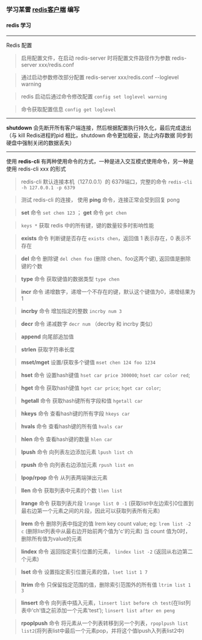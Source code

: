 ### 学习某雷 [redis客户端](https://cnodejs.org/topic/573b5482b507f69e1dd89fcb) 编写

#### redis 学习
---
Redis 配置
> 启用配置文件，在启动 redis-server 时将配置文件路径作为参数 redis-server xxx/redis.conf

> 通过启动参数修改部分配置 redis-server xxx/redis.conf --loglevel warning

> redis 启动后通过命令修改配置 `config set loglevel warning`

> 命令获取配置信息 `config get loglevel`

---
__shutdown__  会先断开所有客户端连接，然后根据配置执行持久化，最后完成退出（与 kill Redis进程的pid 相比，shutdown 命令更加稳妥，防止内存数据
同步到硬盘中强制关闭的数据丢失）

---
使用 __redis-cli__ 有两种使用命令的方式，一种是进入交互模式使用命令，另一种是使用 redis-cli xxx 的形式
> redis-cli 默认连接本机（127.0.0.1）的 6379端口，完整的命令 `redis-cli -h 127.0.0.1 -p 6379`

> 测试 redis-cli 的连接， 使用 __ping__ 命令，连接正常会受到回复 pong 

> __set__ 命令 `set chen 123` ； __get__ 命令 `get chen`

> `keys *` 获取 redis 中的所有键，键的数量较多时影响性能

> __exists__ 命令 判断键是否存在 `exists chen`，返回值 1 表示存在，0 表示不存在

> __del__ 命令 删除键 `del chen foo` (删除 chen、foo这两个键), 返回值是删除键的个数

> __type__ 命令 获取键值的数据类型 `type chen`

> __incr__ 命令 递增数字，递增一个不存在的键，默认这个键值为0，递增结果为1

> __incrby__ 命令 增加指定的整数 `incrby num 3`

> __decr__ 命令 递减数字 `decr num` （decrby 和 incrby 类似）

> __append__ 向尾部追加值

> __strlen__ 获取字符串长度

> __mset/mget__ 设置/获取多个键值 `mset chen 124 foo 1234`

> __hset__ 命令 设置hash键值 `hset car price 300000`; `hset car color red`;

> __hget__ 命令 获取hash键值 `hget car price`; `hget car color`;

> __hgetall__ 命令 获取hash键所有字段和值 `hgetall car`

> __hkeys__ 命令 查看hash键的所有字段 `hkeys car`

> __hvals__ 命令 查看hash键的所有值 `hvals car`

> __hlen__ 命令 查看hash键的数量 `hlen car`

> __lpush__ 命令 向列表左边添加元素 `lpush list ch`

> __rpush__ 命令 向列表右边添加元素 `rpush list en`

> __lpop/rpop__ 命令 从列表两端弹出元素

> __llen__ 命令 获取列表中元素的个数 `llen list`

> __lrange__ 命令 获取列表片段 `lrange list 0 -1` (获取list中左边索引0位置到最右边第一个元素之间的片段，因此可以获取列表所有元素)

> __lrem__ 命令 删除列表中指定的值 lrem key count value;  eg: `lrem list -2 c` (删除list列表中从最右边开始前两个值为'c'的元素)
  当 count 值为0时，删除所有值为value的元素

> __lindex__ 命令 返回指定索引位置的元素， `lindex list -2` (返回从右边第二个元素)

> __lset__ 命令 设置指定索引位置元素的值，`lset list 1 7`

> __ltrim__ 命令 只保留指定范围的值，删除索引范围外的所有值 `ltrim list 1 3`

> __linsert__ 命令 向列表中插入元素，`linsert list before ch test`(在list列表中‘ch’值之前添加一个元素‘test’); `linsert list after en peng`

> __rpoplpush__ 命令 将元素从一个列表转移到另一个列表，`rpoplpush list list2`(将列表list中最后一个元素pop，并将这个值lpush入列表list2中)